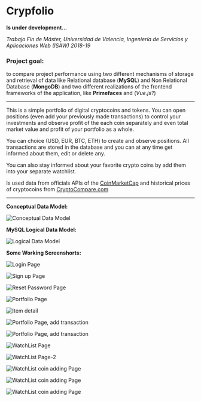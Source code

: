 # Crypfolio

**Is under development...**

*Trabajo Fin de Máster, Universidad de Valencia, 
Ingeniería de Servicios y Aplicaciones Web (ISAW) 2018-19*

### Project goal:
to compare project performance using two different mechanisms
of storage and retrieval of data like Relational database
(**MySQL**) and Non Relational Database (**MongoDB**)
and two different realizations of the frontend 
frameworks of the application, like **Primefaces** and (*Vue.js?*)

-----

This is a simple portfolio of digital cryptocoins and tokens. You can open positions 
(even add your previously made transactions) to control your investments and observe 
profit of the each coin  separately and even total market value and profit of your 
portfolio as a whole.

You can choice (USD, EUR, BTC, ETH) to create and observe 
positions. All transactions are stored in the database and  you can at any time get 
informed about them, edit or delete any.
 
You can also stay informed about your favorite crypto coins by add them into 
your separate watchlist.

Is used data from officials APIs of the 
[CoinMarketCap](https://coinmarketcap.com/api/ "CoinMarketCap") and 
historical prices of cryptocoins from 
[CryptoCompare.com](https://min-api.cryptocompare.com/ "CryptoCompare.com")


-----

**Conceptual Data Model:**

![Conceptual Data Model](database/CrypFolio-Conceptual_Model_UML.png "Conceptual Data Model")

**MySQL Logical Data Model:**

![Logical Data Model](database/CrypFolio-Logical_model_ERR_diagram.png)

**Some Working Screenshorts:**

![Login Page](images/login-page.png)

![Sign up Page](images/signup.png)

![Reset Password Page](images/password-reset-page.png)

![Portfolio Page](images/portfolio.png)

![Item detail](images/item-detail.png)

![Portfolio Page, add transaction](images/add-transaction.png)

![Portfolio Page, add transaction](images/add-transaction-2.png)

![WatchList Page](images/watchlist-page.png)

![WatchList Page-2](images/watchlist-2-page.png)

![WatchList coin adding Page](images/watchlist-add-coin-page.png)

![WatchList coin adding Page](images/watchlist-add-coin-page-2.png)

![WatchList coin adding Page](images/watchlist-add-coin-page-3.png)